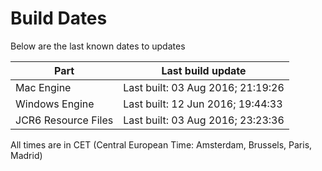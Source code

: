 # Build Dates

Below are the last known dates to updates

Part | Last build update
-----|-----
Mac Engine | Last built: 03 Aug 2016; 21:19:26
Windows Engine | Last built: 12 Jun 2016; 19:44:33
JCR6 Resource Files | Last built: 03 Aug 2016; 23:23:36
All times are in CET (Central European Time: Amsterdam, Brussels, Paris, Madrid)



